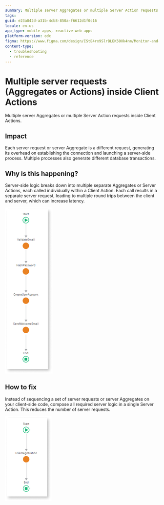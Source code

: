 ```yaml
---
summary: Multiple server Aggregates or multiple Server Action requests inside Client Actions.
tags:
guid: e23a842d-a31b-4cb8-850a-f6612d1f0c16
locale: en-us
app_type: mobile apps, reactive web apps
platform-version: odc
figma: https://www.figma.com/design/IStE4rx9SlrBLEK5OXk4nm/Monitor-and-troubleshoot-apps?node-id=3525-200&t=ZHJybqzEUX6B7aIU-1
content-type:
  - troubleshooting
  - reference
---
```


# Multiple server requests (Aggregates or Actions) inside Client Actions

Multiple server Aggregates or multiple Server Action requests inside Client Actions.

## Impact

Each server request or server Aggregate is a different request, generating its overhead on establishing the connection and launching a server-side process. Multiple processes also generate different database transactions.

## Why is this happening?

Server-side logic breaks down into multiple separate Aggregates or Server Actions, each called individually within a Client Action. Each call results in a separate server request, leading to multiple round trips between the client and server, which can increase latency.

![A Client Action flow with multiple Run Server Action nodes.](images/odcs-multiple-server-requests.png "Multiple Server requests inside a Client Action")

## How to fix

Instead of sequencing a set of server requests or server Aggregates on your client-side code, compose all required server logic in a single Server Action. This reduces the number of server requests. 

![A Client Action flow with a single Run Server Action node.](images/odcs-single-server-action.png "Single Server request inside a Client Action")

